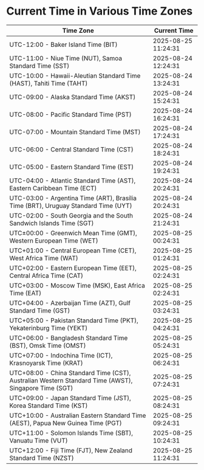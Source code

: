 # Current Time in Various Time Zones

| Time Zone | Current Time |
|-----------|--------------|
| UTC-12:00 - Baker Island Time (BIT) | 2025-08-25 11:24:31 |
| UTC-11:00 - Niue Time (NUT), Samoa Standard Time (SST) | 2025-08-24 12:24:31 |
| UTC-10:00 - Hawaii-Aleutian Standard Time (HAST), Tahiti Time (TAHT) | 2025-08-24 13:24:31 |
| UTC-09:00 - Alaska Standard Time (AKST) | 2025-08-24 15:24:31 |
| UTC-08:00 - Pacific Standard Time (PST) | 2025-08-24 16:24:31 |
| UTC-07:00 - Mountain Standard Time (MST) | 2025-08-24 17:24:31 |
| UTC-06:00 - Central Standard Time (CST) | 2025-08-24 18:24:31 |
| UTC-05:00 - Eastern Standard Time (EST) | 2025-08-24 19:24:31 |
| UTC-04:00 - Atlantic Standard Time (AST), Eastern Caribbean Time (ECT) | 2025-08-24 20:24:31 |
| UTC-03:00 - Argentina Time (ART), Brasília Time (BRT), Uruguay Standard Time (UYT) | 2025-08-24 20:24:31 |
| UTC-02:00 - South Georgia and the South Sandwich Islands Time (SGT) | 2025-08-24 21:24:31 |
| UTC±00:00 - Greenwich Mean Time (GMT), Western European Time (WET) | 2025-08-25 00:24:31 |
| UTC+01:00 - Central European Time (CET), West Africa Time (WAT) | 2025-08-25 01:24:31 |
| UTC+02:00 - Eastern European Time (EET), Central Africa Time (CAT) | 2025-08-25 02:24:31 |
| UTC+03:00 - Moscow Time (MSK), East Africa Time (EAT) | 2025-08-25 02:24:31 |
| UTC+04:00 - Azerbaijan Time (AZT), Gulf Standard Time (GST) | 2025-08-25 03:24:31 |
| UTC+05:00 - Pakistan Standard Time (PKT), Yekaterinburg Time (YEKT) | 2025-08-25 04:24:31 |
| UTC+06:00 - Bangladesh Standard Time (BST), Omsk Time (OMST) | 2025-08-25 05:24:31 |
| UTC+07:00 - Indochina Time (ICT), Krasnoyarsk Time (KRAT) | 2025-08-25 06:24:31 |
| UTC+08:00 - China Standard Time (CST), Australian Western Standard Time (AWST), Singapore Time (SGT) | 2025-08-25 07:24:31 |
| UTC+09:00 - Japan Standard Time (JST), Korea Standard Time (KST) | 2025-08-25 08:24:31 |
| UTC+10:00 - Australian Eastern Standard Time (AEST), Papua New Guinea Time (PGT) | 2025-08-25 09:24:31 |
| UTC+11:00 - Solomon Islands Time (SBT), Vanuatu Time (VUT) | 2025-08-25 10:24:31 |
| UTC+12:00 - Fiji Time (FJT), New Zealand Standard Time (NZST) | 2025-08-25 11:24:31 |
